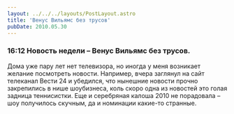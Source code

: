 ```yaml
---
layout: ../../../layouts/PostLayout.astro
title: 'Венус Вильямс без трусов'
pubDate: 2010.05.30
---
```


### 16:12 Новость недели – Венус Вильямс без трусов.

Дома уже пару лет нет телевизора, но иногда у меня возникает желание посмотреть новости. Например, вчера заглянул на сайт телеканал Вести 24 и убедился, что нынешние новости прочно закрепились в нише шоубизнеса, коль скоро одна из новостей это голая задница теннисистки. Еще и серебряная калоша 2010 не порадовала – шоу получилось скучным, да и номинации какие-то странные.
